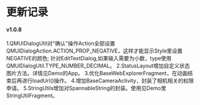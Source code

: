 # 更新记录

#### v1.0.8

1.QMUIDialogUtil对"确认"操作Action全部设置QMUIDialogAction.ACTION_PROP_NEGATIVE，这样才能显示Style里设置NEGATIVE的颜色;
  针对EditTextDialog,如果输入需要为小数，type使用QMUIDialogUtil.TYPE_NUMBER_DECIMAL。
2.StatusLayout增加自定义状态图片方法。详情见Demo的App。
3.优化BaseWebExplorerFragment，在动画结束后再进行loadUrl()操作。
4.增加BaseCameraActivity，封装了相机相关的权限申请。
5.StringUtils增加对SpannableString的封装。使用见Demo里StringUtilFragment。